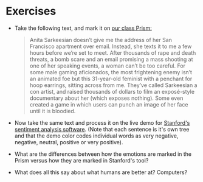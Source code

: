 # Exercises

* Take the following text, and mark it on [our class Prism:](http://prism.scholarslab.org/prisms/84f15902-686a-11e6-905c-005056b3784e/highlight?locale=en)
  > Anita Sarkeesian doesn’t give me the address of her San Francisco apartment over email. Instead, she texts it to me a few hours before we’re set to meet. After thousands of rape and death threats, a bomb scare and an email promising a mass shooting at one of her speaking events, a woman can’t be too careful. For some male gaming aficionados, the most frightening enemy isn’t an animated foe but this 31-year-old feminist with a penchant for hoop earrings, sitting across from me. They’ve called Sarkeesian a con artist, and raised thousands of dollars to film an exposé-style documentary about her \(which exposes nothing\). Some even created a game in which users can punch an image of her face until it is bloodied.


* Now take the same text and process it on the live demo for [Stanford's sentiment analysis software](http://nlp.stanford.edu:8080/sentiment/rntnDemo.html). \(Note that each sentence is it's own tree and that the demo color codes individual words as very negative, negative, neutral, positive or very positive\).

* What are the differences between how the emotions are marked in the Prism versus how they are marked in Stanford's tool? 

* What does all this say about what humans are better at? Computers?


